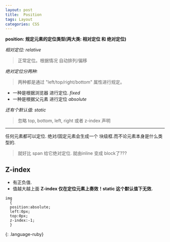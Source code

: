 ```yaml
---
layout: post
title:  Position
tags: Layout
categories: CSS
---
```

**position: 规定元素的定位类型(两大类: 相对定位 和 绝对定位)**

*相对定位:                      relative*
> 正常定位。根据情况 自动排列/偏移

*绝对定位分两种:*
> 两种都是通过 "left/top/right/bottom" 属性进行规定。
- 一种是根据浏览器 进行定位. *fixed*
- 一种是根据父元素 进行定位  *absolute*

*还有个默认值:                    static*
> 忽略 top, bottom, left, right 或者 z-index 声明

---


任何元素都可以定位. 
绝对/固定元素会生成一个 块级框.而不论元素本身是什么类型的.
> 就好比 span 给它绝对定位. 就由inline 变成 block了???




## Z-index
- 有正负值.
- 值越大越上面
**Z-index 仅在定位元素上奏效！static 这个默认值下无效.**

~~~
img
  {
  position:absolute;
  left:0px;
  top:0px;
  z-index:-1;
  }
~~~
{: .language-ruby}
